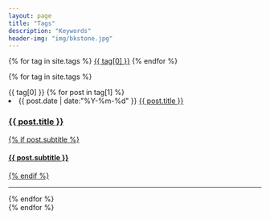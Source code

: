 ```yaml
---
layout: page
title: "Tags"
description: "Keywords"
header-img: "img/bkstone.jpg"  
---
```


<div id='tag_cloud' class="tags">
    {% for tag in site.tags %}
    <a href="#{{ tag[0] }}" title="{{ tag[0] }}" rel="{{ tag[1].size }}">{{ tag[0] }}</a>
    {% endfor %}
</div>

<!-- 标签列表 -->
{% for tag in site.tags %}
<div class="one-tag-list">
    <span class="fa fa-tag listing-seperator" id="{{ tag[0] }}">
        <span class="tag-text">{{ tag[0] }}</span>
    </span>
    {% for post in tag[1] %}
        <li class="listing-item">
        <time datetime="{{ post.date | date:"%Y-%m-%d" }}">{{ post.date | date:"%Y-%m-%d" }}</time>
        <a href="{{ post.url }}" title="{{ post.title }}">{{ post.title }}</a>
        </li>
    <div class="post-preview">
        <a href="{{ post.url | prepend: site.baseurl }}">
            <h3 class="post-title">
                {{ post.title }}
            </h3>
            {% if post.subtitle %}
            <h4 class="post-subtitle">
                {{ post.subtitle }}
            </h4>
            {% endif %}
        </a>
        <!-- <p class="post-meta">{{ post.date | date:"%Y-%m-%d" }}</p> -->
    </div>
    <hr>
    {% endfor %}
</div>
{% endfor %}

